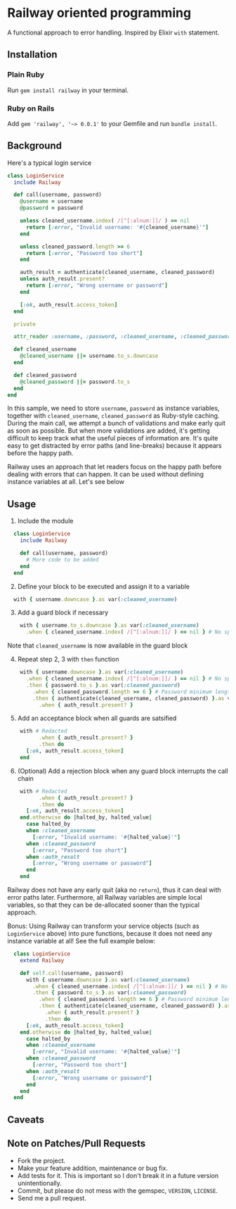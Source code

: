 # Railway oriented programming

A functional approach to error handling. Inspired by Elixir `with` statement.

## Installation

### Plain Ruby

Run `gem install railway` in your terminal.

### Ruby on Rails

Add `gem 'railway', '~> 0.0.1'` to your Gemfile and run `bundle install`.

## Background

Here's a typical login service

```ruby
class LoginService
  include Railway

  def call(username, password)
    @username = username
    @password = password

    unless cleaned_username.index( /[^[:alnum:]]/ ) == nil
      return [:error, "Invalid username: '#{cleaned_username}'"]
    end

    unless cleaned_password.length >= 6
      return [:error, "Password too short"]
    end

    auth_result = authenticate(cleaned_username, cleaned_password)
    unless auth_result.present?
      return [:error, "Wrong username or password"]
    end

    [:ok, auth_result.access_token]
  end

  private

  attr_reader :username, :password, :cleaned_username, :cleaned_password

  def cleaned_username
    @cleaned_username ||= username.to_s.downcase
  end

  def cleaned_password
    @cleaned_password ||= password.to_s
  end
end
```

In this sample, we need to store `username`, `password` as instance variables, together with `cleaned_username`, `cleaned_password` as Ruby-style caching. During the main call, we attempt a bunch of validations and make early quit as soon as possible. But when more validations are added, it's getting difficult to keep track what the useful pieces of information are. It's quite easy to get distracted by error paths (and line-breaks) because it appears before the happy path.

Railway uses an approach that let readers focus on the happy path before dealing with errors that can happen. It can be used without defining instance variables at all. Let's see below

## Usage

1. Include the module

```ruby
  class LoginService
    include Railway

    def call(username, password)
      # More code to be added
    end
  end
```

2. Define your block to be executed and assign it to a variable

```ruby
  with { username.downcase }.as var(:cleaned_username)
```

3. Add a guard block if necessary

```ruby
    with { username.to_s.downcase }.as var(:cleaned_username)
      .when { cleaned_username.index( /[^[:alnum:]]/ ) == nil } # No special character
```

Note that `cleaned_username` is now available in the guard block

4. Repeat step 2, 3 with `then` function

```ruby
    with { username.downcase }.as var(:cleaned_username)
      .when { cleaned_username.index( /[^[:alnum:]]/ ) == nil } # No special character
      .then { password.to_s }.as var(:cleaned_password)
        .when { cleaned_password.length >= 6 } # Password minimum length required
        .then { authenticate(cleaned_username, cleaned_password) }.as var(:auth_result)
          .when { auth_result.present? }
```

5. Add an acceptance block when all guards are satsified

```ruby
    with # Redacted
          .when { auth_result.present? }
          .then do
      [:ok, auth_result.access_token]
    end
```

6. (Optional) Add a rejection block when any guard block interrupts the call chain
```ruby
    with # Redacted
          .when { auth_result.present? }
          .then do
      [:ok, auth_result.access_token]
    end.otherwise do |halted_by, halted_value|
      case halted_by
      when :cleaned_username
        [:error, "Invalid username: '#{halted_value}'"]
      when :cleaned_password
        [:error, "Password too short"]
      when :auth_result
        [:error, "Wrong username or password"]
      end
    end
```

Railway does not have any early quit (aka no `return`), thus it can deal with error paths later. Furthermore, all Railway variables are simple local variables, so that they can be de-allocated sooner than the typical approach.

Bonus: Using Railway can transform your service objects (such as `LoginService` above) into pure functions, because it does not need any instance variable at all! See the full example below:

```ruby
  class LoginService
    extend Railway

    def self.call(username, password)
      with { username.downcase }.as var(:cleaned_username)
        .when { cleaned_username.index( /[^[:alnum:]]/ ) == nil } # No special character
        .then { password.to_s }.as var(:cleaned_password)
          .when { cleaned_password.length >= 6 } # Password minimum length required
          .then { authenticate(cleaned_username, cleaned_password) }.as var(:auth_result)
            .when { auth_result.present? }
            .then do
      [:ok, auth_result.access_token]
    end.otherwise do |halted_by, halted_value|
      case halted_by
      when :cleaned_username
        [:error, "Invalid username: '#{halted_value}'"]
      when :cleaned_password
        [:error, "Password too short"]
      when :auth_result
        [:error, "Wrong username or password"]
      end
    end
  end
```

## Caveats

## Note on Patches/Pull Requests

* Fork the project.
* Make your feature addition, maintenance or bug fix.
* Add tests for it. This is important so I don't break it in a future version unintentionally.
* Commit, but please do not mess with the gemspec, `VERSION`, `LICENSE`.
* Send me a pull request.
